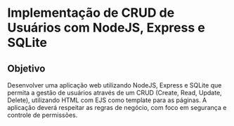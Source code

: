 # Implementação de CRUD de Usuários com NodeJS, Express e SQLite

## Objetivo

Desenvolver uma aplicação web utilizando NodeJS, Express e SQLite que permita a gestão de usuários através de um CRUD (Create, Read, Update, Delete), utilizando HTML com EJS como template para as páginas. A aplicação deverá respeitar as regras de negócio, com foco em segurança e controle de permissões.
